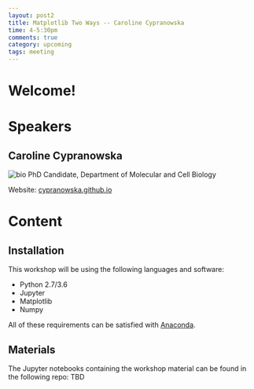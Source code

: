 ```yaml
---
layout: post2
title: Matplotlib Two Ways -- Caroline Cypranowska 
time: 4-5:30pm
comments: true
category: upcoming
tags: meeting
---
```


# Welcome!

# Speakers

## Caroline Cypranowska
![bio]({{site.url}}/bioimages/cypranowska.png)
PhD Candidate, Department of Molecular and Cell Biology


Website: [cypranowska.github.io](https://cypranowska.github.io/)


# Content

## Installation
This workshop will be using the following languages and software:
* Python 2.7/3.6
* Jupyter
* Matplotlib
* Numpy

All of these requirements can be satisfied with [Anaconda](https://www.anaconda.com/download/). 

## Materials

The Jupyter notebooks containing the workshop material can be found in the following repo: TBD

